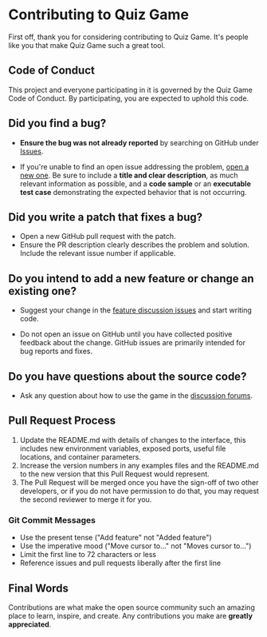 # Contributing to Quiz Game

First off, thank you for considering contributing to Quiz Game. It's people like you that make Quiz Game such a great tool.

## Code of Conduct

This project and everyone participating in it is governed by the Quiz Game Code of Conduct. By participating, you are expected to uphold this code.

## Did you find a bug?

* **Ensure the bug was not already reported** by searching on GitHub under [Issues](https://github.com/aurier93/Quiz-game-AURIER-CDOF4/issues).

* If you're unable to find an open issue addressing the problem, [open a new one](https://github.com/aurier93/Quiz-game-AURIER-CDOF4/issues/new). Be sure to include a **title and clear description**, as much relevant information as possible, and a **code sample** or an **executable test case** demonstrating the expected behavior that is not occurring.

## Did you write a patch that fixes a bug?

* Open a new GitHub pull request with the patch.
* Ensure the PR description clearly describes the problem and solution. Include the relevant issue number if applicable.

## Do you intend to add a new feature or change an existing one?

* Suggest your change in the [feature discussion issues](https://github.com/aurier93/Quiz-game-AURIER-CDOF4/issues) and start writing code.

* Do not open an issue on GitHub until you have collected positive feedback about the change. GitHub issues are primarily intended for bug reports and fixes.

## Do you have questions about the source code?

* Ask any question about how to use the game in the [discussion forums](https://github.com/aurier93/Quiz-game-AURIER-CDOF4/issues).

## Pull Request Process

1. Update the README.md with details of changes to the interface, this includes new environment variables, exposed ports, useful file locations, and container parameters.
2. Increase the version numbers in any examples files and the README.md to the new version that this Pull Request would represent.
3. The Pull Request will be merged once you have the sign-off of two other developers, or if you do not have permission to do that, you may request the second reviewer to merge it for you.


### Git Commit Messages

* Use the present tense ("Add feature" not "Added feature")
* Use the imperative mood ("Move cursor to..." not "Moves cursor to...")
* Limit the first line to 72 characters or less
* Reference issues and pull requests liberally after the first line


## Final Words

Contributions are what make the open source community such an amazing place to learn, inspire, and create. Any contributions you make are **greatly appreciated**.
